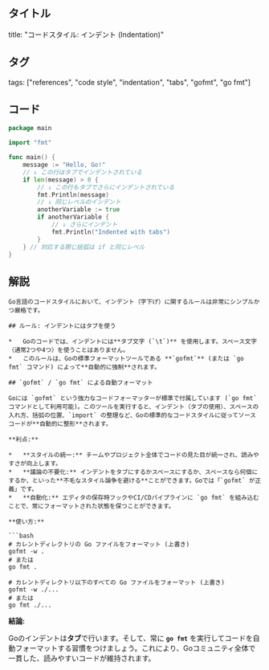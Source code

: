 ## タイトル
title: "コードスタイル: インデント (Indentation)"

## タグ
tags: ["references", "code style", "indentation", "tabs", "gofmt", "go fmt"]

## コード
```go
package main

import "fmt"

func main() {
	message := "Hello, Go!"
	// ↓ この行はタブでインデントされている
	if len(message) > 0 {
		// ↓ この行もタブでさらにインデントされている
		fmt.Println(message)
		// ↓ 同じレベルのインデント
		anotherVariable := true
		if anotherVariable {
			// ↓ さらにインデント
			fmt.Println("Indented with tabs")
		}
	} // 対応する閉じ括弧は if と同じレベル
}
```

## 解説
```text
Go言語のコードスタイルにおいて、インデント（字下げ）に関するルールは非常にシンプルかつ厳格です。

## ルール: インデントにはタブを使う

*   Goのコードでは、インデントには**タブ文字 (`\t`)** を使用します。スペース文字（通常2つや4つ）を使うことはありません。
*   このルールは、Goの標準フォーマットツールである **`gofmt`** (または `go fmt` コマンド) によって**自動的に強制**されます。

## `gofmt` / `go fmt` による自動フォーマット

Goには `gofmt` という強力なコードフォーマッターが標準で付属しています (`go fmt` コマンドとして利用可能)。このツールを実行すると、インデント（タブの使用）、スペースの入れ方、括弧の位置、`import` の整理など、Goの標準的なコードスタイルに従ってソースコードが**自動的に整形**されます。

**利点:**

*   **スタイルの統一:** チームやプロジェクト全体でコードの見た目が統一され、読みやすさが向上します。
*   **議論の不要化:** インデントをタブにするかスペースにするか、スペースなら何個にするか、といった**不毛なスタイル論争を避ける**ことができます。Goでは「`gofmt` が正義」です。
*   **自動化:** エディタの保存時フックやCI/CDパイプラインに `go fmt` を組み込むことで、常にフォーマットされた状態を保つことができます。

**使い方:**

```bash
# カレントディレクトリの Go ファイルをフォーマット (上書き)
gofmt -w .
# または
go fmt .

# カレントディレクトリ以下のすべての Go ファイルをフォーマット (上書き)
gofmt -w ./...
# または
go fmt ./...
```

**結論:**

Goのインデントは**タブ**で行います。そして、常に **`go fmt`** を実行してコードを自動フォーマットする習慣をつけましょう。これにより、Goコミュニティ全体で一貫した、読みやすいコードが維持されます。